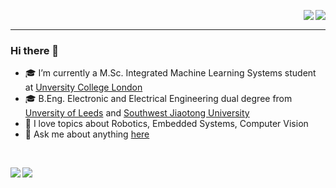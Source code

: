 <p>
  <a href="https://www.linkedin.com/in/yusen-liu/">
    <img align="right" src="https://img.shields.io/badge/LinkedIn-0077B5?style=for-the-badge&logo=linkedin&logoColor=white"/>
  </a>
  <a href="mailto: yusen0406@foxmail.com">
    <img align="right" src="https://img.shields.io/badge/Gmail-D14836?style=for-the-badge&logo=gmail&logoColor=white"/>
  </a>
</p>

<br />

---

### Hi there 👋

- 🎓 I’m currently a  M.Sc. Integrated Machine Learning Systems student at [Unversity College London](https://www.ucl.ac.uk/)
- 🎓 B.Eng. Electronic and Electrical Engineering dual degree from [Unversity of Leeds](https://www.leeds.ac.uk/) and [Southwest Jiaotong University](https://en.swjtu.edu.cn/)
- 💖 I love topics about Robotics, Embedded Systems, Computer Vision
- 💬 Ask me about anything [here](https://github.com/somerandomEthan/somerandomEthan/issues)

<br />

<p>
  <a href="https://github.com/somerandomEthan">
    <picture>
    <source
      srcset="https://github-readme-stats.vercel.app/api?username=somerandomEthan&show_icons=true&include_all_commits=false&theme=rose_pine&count_private=true#gh-dark-mode-only"
      media="(prefers-color-scheme: dark)"
    />
    <source
      srcset="https://github-readme-stats.vercel.app/api?username=somerandomEthan&show_icons=true&include_all_commits=false&theme=swift&count_private=true#gh-light-mode-only"
      media="(prefers-color-scheme: light), (prefers-color-scheme: no-preference)"
    />
    <img align="left" src="https://github-readme-stats.vercel.app/api?username=somerandomEthan&show_icons=true&include_all_commits=false&theme=swift&count_private=true#gh-light-mode-only" />
    </picture>
  </a>
  <a href="https://github.com/somerandomEthan">
    <picture>
    <source
      srcset="https://github-readme-stats.vercel.app/api/top-langs/?username=somerandomEthan&langs_count=8&hide=jupyter%20notebook&layout=compact&theme=rose_pine&count_private=true#gh-dark-mode-only"
      media="(prefers-color-scheme: dark)"
    />
    <source
      srcset="https://github-readme-stats.vercel.app/api/top-langs/?username=somerandomEthan&langs_count=8&hide=jupyter%20notebook&layout=compact&theme=swift&count_private=true#gh-light-mode-only"
      media="(prefers-color-scheme: light), (prefers-color-scheme: no-preference)"
    />
    <img align="left" src="https://github-readme-stats.vercel.app/api/top-langs/?username=somerandomEthan&langs_count=8&hide=jupyter%20notebook&layout=compact&theme=swift&count_private=true#gh-light-mode-only" />
    </picture>
  </a> 
</p>
